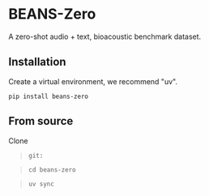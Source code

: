 # BEANS-Zero

A zero-shot audio + text, bioacoustic benchmark dataset.


## Installation
Create a virtual environment, we recommend "uv".

```pip install beans-zero```

## From source

Clone
> ```git:```

> ```cd beans-zero```

> ```uv sync```